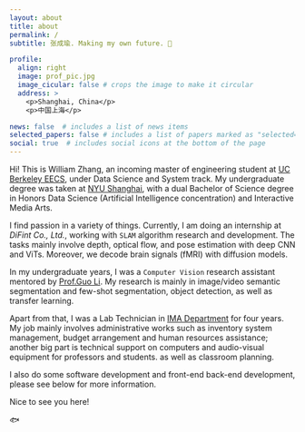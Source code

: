 ```yaml
---
layout: about
title: about
permalink: /
subtitle: 张成瑜. Making my own future. 🎄

profile:
  align: right
  image: prof_pic.jpg
  image_cicular: false # crops the image to make it circular
  address: >
    <p>Shanghai, China</p>
    <p>中国上海</p>

news: false  # includes a list of news items
selected_papers: false # includes a list of papers marked as "selected={true}"
social: true  # includes social icons at the bottom of the page
---
```


Hi! This is William Zhang, an incoming master of engineering student at [UC Berkeley EECS](https://eecs.berkeley.edu/), under Data Science and System track. My undergraduate degree was taken at [NYU Shanghai](https://shanghai.nyu.edu/), with a dual Bachelor of Science degree in Honors Data Science (Artificial Intelligence concentration) and Interactive Media Arts.

I find passion in a variety of things. Currently, I am doing an internship at *DiFint Co., Ltd.*, working with `SLAM` algorithm research and development. The tasks mainly involve depth, optical flow, and pose estimation with deep CNN and ViTs. Moreover, we decode brain signals (fMRI) with diffusion models.

In my undergraduate years, I was a `Computer Vision` research assistant mentored by [Prof.Guo Li](https://shanghai.nyu.edu/academics/faculty/directory/li-guo). My research is mainly in image/video semantic segmentation and few-shot segmentation, object detection, as well as transfer learning.

Apart from that, I was a Lab Technician in [IMA Department](https://ima.shanghai.nyu.edu/) for four years. My job mainly involves administrative works such as inventory system management, budget arrangement and human resources assistance; another big part is technical support on computers and audio-visual equipment for professors and students. as well as classroom planning.

I also do some software development and front-end back-end development, please see below for more information.

Nice to see you here!

🐟